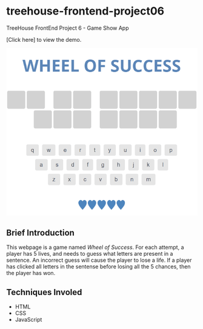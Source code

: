 # treehouse-frontend-project06
TreeHouse FrontEnd Project 6 - Game Show App

[Click here] to view the demo.

![](images/project-06.gif)

## Brief Introduction

This webpage is a game named *Wheel of Success*. For each attempt, a player has 5 lives, and needs to guess what letters are present in a sentence. An incorrect guess will cause the player to lose a life. If a player has clicked all letters in the sentense before losing all the 5 chances, then the player has won.

## Techniques Involed

* HTML
* CSS
* JavaScript

